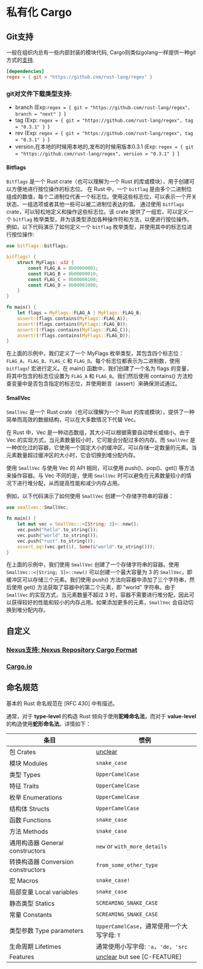 # 私有化 Cargo
## Git支持
一般在组织内总有一些内部封装的模块代码, Cargo则类似golang一样提供一种git方式的[支持](https://doc.rust-lang.org/cargo/reference/specifying-dependencies.html#specifying-dependencies-from-git-repositories).

```toml Cargo.toml
[dependencies]
regex = { git = "https://github.com/rust-lang/regex" } 
```

### git对文件下载类型支持:
- branch (Exp:```regex = { git = "https://github.com/rust-lang/regex", branch = "next" } ```)
- tag (Exp: ```regex = { git = "https://github.com/rust-lang/regex", tag = "0.3.1" } ```)
- rev (Exp: ```regex = { git = "https://github.com/rust-lang/regex", tag = "0.3.1" } ```)
- version,在本地的时候用本地的,发布的时候用版本0.3.1 (Exp: ```regex = { git = "https://github.com/rust-lang/regex", version = "0.3.1" } ```)

#### Bitflags
`Bitflags` 是一个 Rust crate（也可以理解为一个 Rust 的库或模块），用于创建可以方便地进行按位操作的标志位。
在 Rust 中，一个 `bitflag` 是由多个二进制位组成的数值，每个二进制位代表一个标志位。使用这些标志位，可以表示一个开关状态、一组选项或者其他一些可以被二进制位表达的值。
通过使用 `bitflags` crate，可以轻松地定义和操作这些标志位。该 crate 提供了一组宏，可以定义一个 `bitflag` 枚举类型，并为该类型添加各种操作符和方法，以便进行按位操作。
例如，以下代码演示了如何定义一个 `bitflag` 枚举类型，并使用其中的标志位进行按位操作:
```rust 
use bitflags::bitflags;

bitflags! {
    struct MyFlags: u32 {
        const FLAG_A = 0b00000001;
        const FLAG_B = 0b00000010;
        const FLAG_C = 0b00000100;
        const FLAG_D = 0b00001000;
    }
}

fn main() {
    let flags = MyFlags::FLAG_A | MyFlags::FLAG_B;
    assert!(flags.contains(MyFlags::FLAG_A));
    assert!(flags.contains(MyFlags::FLAG_B));
    assert!(!flags.contains(MyFlags::FLAG_C));
    assert!(!flags.contains(MyFlags::FLAG_D));
}

```
在上面的示例中，我们定义了一个 MyFlags 枚举类型，其包含四个标志位：`FLAG_A`、`FLAG_B`、`FLAG_C` 和 `FLAG_D`。每个标志位都表示为二进制数，使用 `bitflags`! 宏进行定义。在 main() 函数中，我们创建了一个名为 flags 的变量，将其中包含的标志位设置为 `FLAG_A` 和 `FLAG_B`。我们然后使用 contains() 方法检查变量中是否包含指定的标志位，并使用断言（assert）来确保测试通过。
#### SmallVec
`SmallVec` 是一个 Rust crate（也可以理解为一个 Rust 的库或模块），提供了一种简单而高效的数据结构，可以在大多数情况下代替 Vec。

在 Rust 中，Vec 是一种动态数组，其大小可以根据需要自动增长或缩小。由于 Vec 的实现方式，当元素数量较小时，它可能会分配过多的内存。而 `SmallVec` 是一种优化过的容器，它使用一个固定大小的缓冲区，可以存储一定数量的元素。当元素数量超过缓冲区的大小时，它会切换到堆分配内存。

使用 `SmallVec` 与使用 Vec 的 API 相同，可以使用 push()、pop()、get() 等方法来操作容器。与 Vec 不同的是，使用 `SmallVec` 时可以避免在元素数量较小的情况下进行堆分配，从而提高性能和减少内存占用。

例如，以下代码演示了如何使用 `SmallVec` 创建一个存储字符串的容器：
```rust
use smallvec::SmallVec;

fn main() {
    let mut vec = SmallVec::<[String; 3]>::new();
    vec.push("hello".to_string());
    vec.push("world".to_string());
    vec.push("rust".to_string());
    assert_eq!(vec.get(1), Some(&"world".to_string()));
}

```
在上面的示例中，我们使用 `SmallVec` 创建了一个存储字符串的容器。使用 `SmallVec::<[String; 3]>::new()` 可以创建一个最大容量为 3 的 `SmallVec`，即缓冲区可以存储三个元素。我们使用 push() 方法向容器中添加了三个字符串，然后使用 get() 方法获取了容器中的第二个元素，即 "world" 字符串。由于 `SmallVec` 的实现方式，当元素数量不超过 3 时，容器不需要进行堆分配，因此可以获得较好的性能和较小的内存占用。如果添加更多的元素，`SmallVec` 会自动切换到堆分配内存。

## 自定义
### [Nexus支持: Nexus Repository Cargo Format](https://github.com/sonatype-nexus-community/nexus-repository-cargo)
### [Cargo.io](https://github.com/rust-lang/crates.io)



## 命名规范
基本的 Rust 命名规范在 [RFC 430] 中有描述。

通常，对于 **type-level** 的构造 Rust 倾向于使用**驼峰命名法**，而对于 **value-level** 的构造使用**蛇形命名法**。详情如下：

| 条目 | 惯例 |
| ---- | ---------- |
| 包 Crates | [unclear](https://github.com/rust-lang/api-guidelines/issues/29) |
| 模块 Modules | `snake_case` |
| 类型 Types | `UpperCamelCase` |
| 特征 Traits | `UpperCamelCase` |
| 枚举 Enumerations | `UpperCamelCase` |
| 结构体 Structs | `UpperCamelCase` |
| 函数 Functions | `snake_case` |
| 方法 Methods | `snake_case` |
| 通用构造器 General constructors | `new` or `with_more_details` |
| 转换构造器 Conversion constructors | `from_some_other_type` |
| 宏 Macros | `snake_case!` |
| 局部变量 Local variables | `snake_case` |
| 静态类型 Statics | `SCREAMING_SNAKE_CASE` |
| 常量 Constants | `SCREAMING_SNAKE_CASE` |
| 类型参数 Type parameters | `UpperCamelCase`，通常使用一个大写字母: `T` |
| 生命周期 Lifetimes | 通常使用小写字母: `'a`，`'de`，`'src` |
| Features | [unclear](https://github.com/rust-lang/api-guidelines/issues/101) but see [C-FEATURE] |